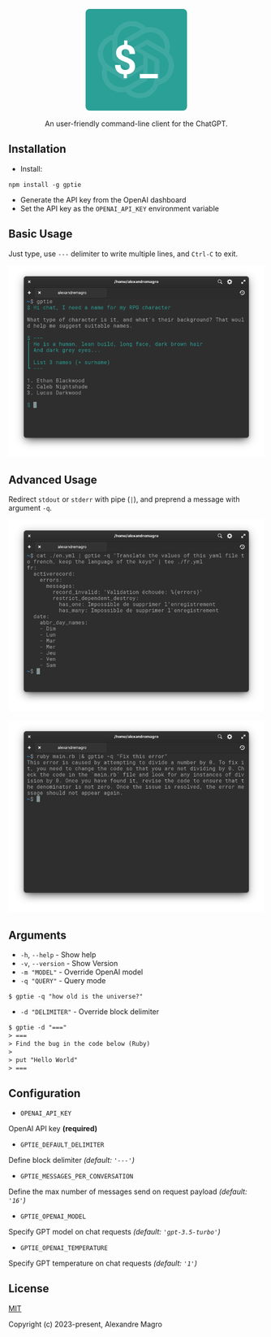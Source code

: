 <p align="center">
  <img src="assets/logo.svg"/>

</p>

<p align="center">
  An user-friendly command-line client for the ChatGPT.
</p>


## Installation

- Install:

```shell
npm install -g gptie
```

- Generate the API key from the OpenAI dashboard
- Set the API key as the `OPENAI_API_KEY` environment variable

## Basic Usage

Just type, use `---` delimiter to write multiple lines, and `Ctrl-C` to exit.

<p align="center">
  <img src="assets/example-basic.png"/>
</p>

## Advanced Usage

Redirect `stdout` or `stderr` with pipe (`|`), and preprend a message with argument `-q`.

<p align="center">
  <img src="assets/example-stdout.png"/>
</p>

<p align="center">
  <img src="assets/example-stderr.png"/>
</p>

## Arguments

- `-h`, `--help` - Show help
- `-v`, `--version` - Show Version
- `-m "MODEL"` - Override OpenAI model
- `-q "QUERY"` - Query mode

```shell
$ gptie -q "how old is the universe?"
```

- `-d "DELIMITER"` - Override block delimiter

```
$ gptie -d "==="
> ===
> Find the bug in the code below (Ruby)
>
> put "Hello World"
> ===
```

## Configuration

- `OPENAI_API_KEY`

OpenAI API key **(required)**

- `GPTIE_DEFAULT_DELIMITER`

Define block delimiter *(default: `'---'`)*

- `GPTIE_MESSAGES_PER_CONVERSATION`

Define the max number of messages send on request payload *(default: `'16'`)*

- `GPTIE_OPENAI_MODEL`

Specify GPT model on chat requests *(default: `'gpt-3.5-turbo'`)*

- `GPTIE_OPENAI_TEMPERATURE`

Specify GPT temperature on chat requests *(default: `'1'`)*

## License

[MIT](http://opensource.org/licenses/MIT)

Copyright (c) 2023-present, Alexandre Magro
